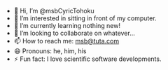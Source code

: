 - 👋 Hi, I’m @msbCyricTohoku
- 👀 I’m interested in sitting in front of my computer.
- 🌱 I’m currently learning nothing new!
- 💞️ I’m looking to collaborate on whatever...
- 📫 How to reach me: msb@tuta.com
- 😄 Pronouns: he, him, his
- ⚡ Fun fact: I love scientific software developments.

<!---
msbCyricTohoku/msbCyricTohoku is a ✨ special ✨ repository because its `README.md` (this file) appears on your GitHub profile.
You can click the Preview link to take a look at your changes.
--->
